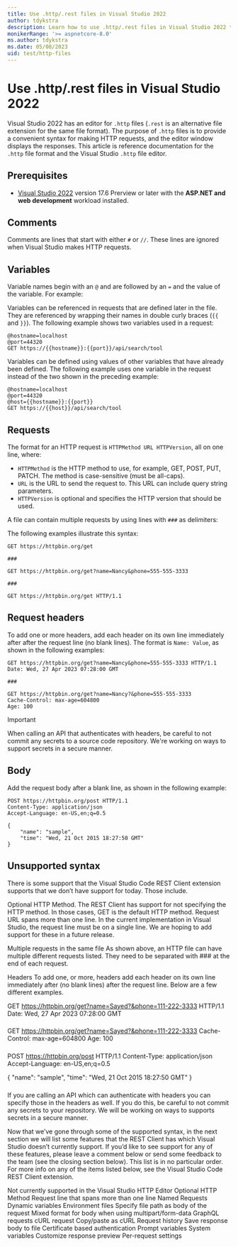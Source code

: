 ```yaml
---
title: Use .http/.rest files in Visual Studio 2022
author: tdykstra
description: Learn how to use .http/.rest files in Visual Studio 2022 to test ASPNET Core apps.
monikerRange: '>= aspnetcore-8.0'
ms.author: tdykstra
ms.date: 05/08/2023
uid: test/http-files
---
```

# Use .http/.rest files in Visual Studio 2022

Visual Studio 2022 has an editor for `.http` files (`.rest` is an alternative file extension for the same file format). The purpose of `.http` files is to provide a convenient syntax for making HTTP requests, and the editor window displays the responses. This article is reference documentation for the `.http` file format and the Visual Studio `.http` file editor.

## Prerequisites

* [Visual Studio 2022](https://visualstudio.microsoft.com/vs/) version 17.6 Prerview or later with the **ASP.NET and web development** workload installed.

## Comments

Comments are lines that start with either `#` or `//`. These lines are ignored when Visual Studio makes HTTP requests.

## Variables

Variable names begin with an `@` and are followed by an `=` and the value of the variable. For example:

Variables can be referenced in requests that are defined later in the file. They are referenced by wrapping their names in double curly braces (`{{` and `}}`). The following example shows two variables used in a request:

```
@hostname=localhost
@port=44320
GET https://{{hostname}}:{{port}}/api/search/tool
```

Variables can be defined using values of other variables that have already been defined. The following example uses one variable in the request instead of the two shown in the preceding example:

```
@hostname=localhost
@port=44320
@host={{hostname}}:{{port}}
GET https://{{host}}/api/search/tool
```

## Requests

The format for an HTTP request is `HTTPMethod URL HTTPVersion`, all on one line, where:

* `HTTPMethod` is the HTTP method to use, for example, GET, POST, PUT, PATCH. The method is case-sensitive (must be all-caps).
* `URL` is the URL to send the request to. This URL can include query string parameters.
* `HTTPVersion` is optional and specifies the HTTP version that should be used.

A file can contain multiple requests by using lines with `###` as delimiters:

The following examples illustrate this syntax:

```
GET https://httpbin.org/get

###

GET https://httpbin.org/get?name=Nancy&phone=555-555-3333

###

GET https://httpbin.org/get HTTP/1.1
```

## Request headers

To add one or more headers, add each header on its own line immediately after after the request line (no blank lines). The format is `Name: Value`, as shown in the following examples:

```
GET https://httpbin.org/get?name=Nancy&phone=555-555-3333 HTTP/1.1
Date: Wed, 27 Apr 2023 07:28:00 GMT

###

GET https://httpbin.org/get?name=Nancy?&phone=555-555-3333
Cache-Control: max-age=604800
Age: 100
```

> [!IMPORTANT]
> When calling an API that authenticates with headers, be careful to not commit any secrets to a source code repository. We're working on ways to support secrets in a secure manner.

## Body

Add the request body after a blank line, as shown in the following example:

```
POST https://httpbin.org/post HTTP/1.1
Content-Type: application/json
Accept-Language: en-US,en;q=0.5

{
    "name": "sample",
    "time": "Wed, 21 Oct 2015 18:27:50 GMT"
}
```

## Unsupported syntax

There is some support that the Visual Studio Code REST Client extension supports that we don’t have support for today. Those include.

Optional HTTP Method. The REST Client has support for not specifying the HTTP method. In those cases, GET is the default HTTP method.
Request URL spans more than one line. In the current implementation in Visual Studio, the request line must be on a single line.
We are hoping to add support for these in a future release.

Multiple requests in the same file
As shown above, an HTTP file can have multiple different requests listed. They need to be separated with ### at the end of each request.

Headers
To add one, or more, headers add each header on its own line immediately after (no blank lines) after the request line. Below are a few different examples.

GET https://httpbin.org/get?name=Sayed?&phone=111-222-3333 HTTP/1.1
Date: Wed, 27 Apr 2023 07:28:00 GMT
###

GET https://httpbin.org/get?name=Sayed?&phone=111-222-3333
Cache-Control: max-age=604800
Age: 100
###

POST https://httpbin.org/post HTTP/1.1
Content-Type: application/json
Accept-Language: en-US,en;q=0.5

{
    "name": "sample",
    "time": "Wed, 21 Oct 2015 18:27:50 GMT"
}
###
If you are calling an API which can authenticate with headers you can specify those in the headers as well. If you do this, be careful to not commit any secrets to your repository. We will be working on ways to supports secrets in a secure manner.

Now that we’ve gone through some of the supported syntax, in the next section we will list some features that the REST Client has which Visual Studio doesn’t currently support. If you’d like to see support for any of these features, please leave a comment below or send some feedback to the team (see the closing section below). This list is in no particular order. For more info on any of the items listed below, see the Visual Studio Code REST Client extension.

Not currently supported in the Visual Studio HTTP Editor
Optional HTTP Method
Request line that spans more than one line
Named Requests
Dynamic variables
Environment files
Specify file path as body of the request
Mixed format for body when using multipart/form-data
GraphQL requests
cURL request
Copy/paste as cURL
Request history
Save response body to file
Certificate based authentication
Prompt variables
System variables
Customize response preview
Per-request settings